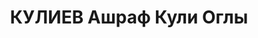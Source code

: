 ---
title: КУЛИЕВ Ашраф Кули Оглы
description: 'азербайджанец

  Зам. Дир. Ин-та истории АзФАН. Прож.: Аз.ССР, г.Баку.

  Арестован в 1937

  Обвинение: по "делу националистов".

  Приговор: ВК ВС СССР, 13.10.1937 - ВМН.

  Расстрелян 13.10.1937

  Источники: Сталинский список от 03.10.1937 (Аз.ССР, Кат.1)| Архивно-судебное дело
  №12493| Веб-сайт "Наш Баку".'
---